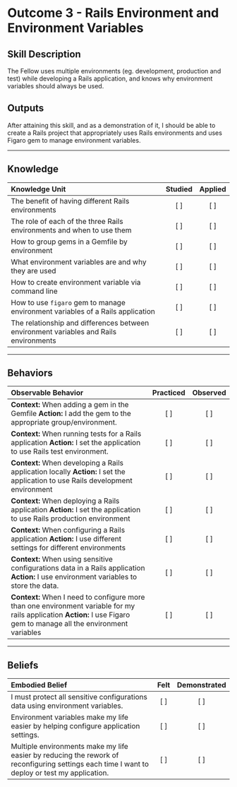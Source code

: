 # Outcome 3 - Rails Environment and Environment Variables

Skill Description
----------
The Fellow uses multiple environments (eg. development, production and test) while developing a Rails application, and knows why environment variables should always be used.

Outputs
----------
After attaining this skill, and as a demonstration of it, I should be able to create a Rails project that appropriately uses Rails environments and uses Figaro gem to manage environment variables.

----------
## **Knowledge**


| Knowledge Unit   |      Studied      | Applied |
|:-------------|:------------------:|:--------:|
| The benefit of having different Rails environments | [ ] | [ ]  |
| The role of each of the three Rails environments and when to use them | [ ] | [ ]  |
| How to group gems in a Gemfile by environment | [ ] | [ ]  |
| What environment variables are and why they are used | [ ] | [ ]  |
| How to create environment variable via command line | [ ] | [ ]  |
| How to use `figaro` gem to manage environment variables of a Rails application | [ ] | [ ]  |
| The relationship and differences between environment variables and Rails environments | [ ] | [ ]  |



----------


## **Behaviors**

| Observable Behavior   |      Practiced      | Observed |
|:-------------|:------------------:|:--------:|
| **Context:** When adding a gem in the Gemfile **Action:** I add the gem to the appropriate group/environment. | [ ] | [ ]  |
| **Context:** When running tests for a Rails application **Action:** I set the application to use Rails test environment. | [ ] | [ ]  |
| **Context:** When developing a Rails application locally **Action:** I set the application to use Rails development environment | [ ] | [ ]  |
| **Context:** When deploying a Rails application **Action:** I set the application to use Rails production environment | [ ] | [ ]  |
| **Context:** When configuring a Rails application **Action:** I use different settings for different environments | [ ] | [ ]  |
| **Context:** When using sensitive configurations data in a Rails application **Action:** I use environment variables to store the data. | [ ] | [ ]  |
| **Context:** When I need to configure more than one environment variable for my rails application **Action:** I use Figaro gem to manage all the environment variables | [ ] | [ ]  |


----------


## **Beliefs**


| Embodied Belief   |      Felt      | Demonstrated |
|:-------------|:------------------:|:--------:|
| I must protect all sensitive configurations data using environment variables. | [ ] | [ ]  |
| Environment variables make my life easier by helping configure application settings. | [ ] | [ ]  |
| Multiple environments make my life easier by reducing the rework of reconfiguring settings each time I want to deploy or test my application. | [ ] | [ ]  |
